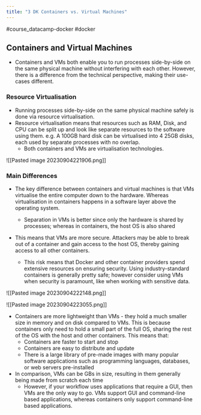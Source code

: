 ```yaml
---
title: "3 DK Containers vs. Virtual Machines"
---
```

#course_datacamp-docker #docker

## Containers and Virtual Machines
- Containers and VMs both enable you to run processes side-by-side on the same physical  machine without interfering with each other. However, there is a difference from the technical perspective, making their use-cases different.

### Resource Virtualisation
- Running processes side-by-side on the same physical machine safely is done via resource virtualisation.
- Resource virtualisation means that resources such as RAM, Disk, and CPU can be split up and look like separate resources to the software using them. e.g. A 100GB hard disk can be virtualised into 4 25GB disks, each used by separate processes with no overlap. 
    - Both containers and VMs are virtualisation technologies.

![[Pasted image 20230904221906.png]]

### Main Differences
- The key difference between containers and virtual machines is that VMs virtualise the entire computer down to the hardware. Whereas virtualisation in containers happens in a software layer above the operating system.
    - Separation in VMs is better since only the hardware is shared by processes; whereas in containers, the host OS is also shared

- This means that VMs are more secure. Attackers may be able to break out of a container and gain access to the host OS, thereby gaining access to all other containers. 
    - This risk means that Docker and other container providers spend extensive resources on ensuring security. Using industry-standard containers is generally pretty safe; however consider using VMs when security is paramount, like when working with sensitive data.

![[Pasted image 20230904222148.png]]

![[Pasted image 20230904223055.png]]

- Containers are more lightweight than VMs - they hold a much smaller size in memory and on disk compared to VMs. This is because containers only need to hold a small part of the full OS, sharing the rest of the OS with the host and other containers. This means that:
    - Containers are faster to start and stop
    - Containers are easy to distribute and update
    - There is a large library of pre-made images with many popular software applications such as programming languages, databases, or web servers pre-installed
- In comparison, VMs can be GBs in size, resulting in them generally being made from scratch each time
    - However, if your workflow uses applications that require a GUI, then VMs are the only way to go. VMs support GUI and command-line based applications, whereas containers only support command-line based applications.

